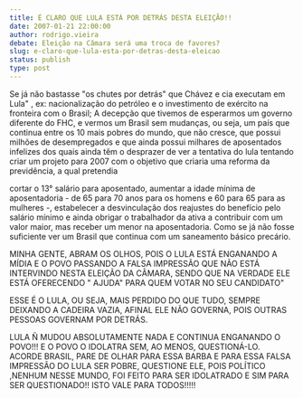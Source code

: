 ```yaml
---
title: É CLARO QUE LULA ESTÁ POR DETRÁS DESTA ELEIÇÃO!!
date: 2007-01-21 22:00:00
author: rodrigo.vieira
debate: Eleição na Câmara será uma troca de favores?
slug: e-claro-que-lula-esta-por-detras-desta-eleicao
status: publish 
type: post
---
```


Se já não bastasse "os chutes por detrás" que Chávez e cia executam em Lula" , ex: nacionalização do petróleo e o investimento de exército na fronteira com o Brasil; A decepção que tivemos de esperarmos um governo diferente do FHC, e vermos um Brasil sem mudanças, ou seja, um país que continua entre os 10 mais pobres do mundo, que não cresce, que possui milhões de desempregados e que ainda possui milhares de aposentados infelizes dos quais ainda têm o desprazer de ver a tentativa do lula tentando criar um projeto para 2007 com o objetivo que criaria uma reforma da previdência, a qual pretendia   

cortar o 13° salário para aposentado, aumentar a idade mínima de aposentadoria - de 65 para 70 anos para os homens e 60 para 65 para as mulheres -, estabelecer a desvinculação dos reajustes do benefício pelo salário mínimo e ainda obrigar o trabalhador da ativa a contribuir com um valor maior, mas receber um menor na aposentadoria. Como se já não fosse suficiente ver um Brasil que continua com um saneamento básico precário.  

  

MINHA GENTE, ABRAM OS OLHOS, POIS O LULA ESTÁ ENGANANDO A MÍDIA E O POVO PASSANDO A FALSA IMPRESSÃO QUE NÃO ESTÁ INTERVINDO NESTA ELEIÇÃO DA CÂMARA, SENDO QUE NA VERDADE ELE ESTÁ OFERECENDO " AJUDA" PARA QUEM VOTAR NO SEU CANDIDATO"  

  

ESSE É O LULA, OU SEJA, MAIS PERDIDO DO QUE TUDO, SEMPRE DEIXANDO A CADEIRA VAZIA, AFINAL ELE NÃO GOVERNA, POIS OUTRAS PESSOAS GOVERNAM POR DETRÁS.  

LULA Ñ MUDOU ABSOLUTAMENTE NADA E CONTINUA ENGANANDO O POVO!!! E O POVO O IDOLATRA SEM, AO MENOS, QUESTIONÁ-LO. ACORDE BRASIL, PARE DE OLHAR PARA ESSA BARBA E PARA ESSA FALSA IMPRESSÃO DO LULA SER POBRE, QUESTIONE ELE, POIS POLÍTICO ,NENHUM NESSE MUNDO, FOI FEITO PARA SER IDOLATRADO E SIM PARA SER QUESTIONADO!! ISTO VALE PARA TODOS!!!!!
